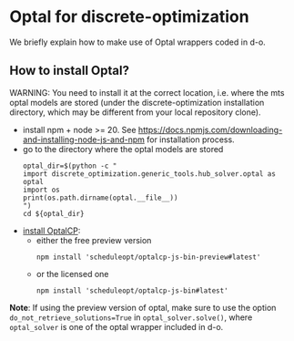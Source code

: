 # Optal for discrete-optimization

We briefly explain how to make use of Optal wrappers coded in d-o.

## How to install Optal?

WARNING: You need to install it at the correct location, i.e. where the mts optal models are stored (under the discrete-optimization installation directory,
which may be different from your local repository clone).


- install npm + node >= 20.
  See https://docs.npmjs.com/downloading-and-installing-node-js-and-npm for installation process.
- go to the directory where the optal models are stored
  ```shell
  optal_dir=$(python -c "
  import discrete_optimization.generic_tools.hub_solver.optal as optal
  import os
  print(os.path.dirname(optal.__file__))
  ")
  cd ${optal_dir}
  ```
- [install OptalCP](https://optalcp.com/docs/installation#install-optalcp):
  - either the free preview version
    ```shell
    npm install 'scheduleopt/optalcp-js-bin-preview#latest'
    ```
  - or the licensed one
    ```shell
    npm install 'scheduleopt/optalcp-js-bin#latest'
    ```

**Note**:
    If using the preview version of optal, make sure to use the option `do_not_retrieve_solutions=True` in `optal_solver.solve()`,
    where `optal_solver` is one of the optal wrapper included in d-o.
